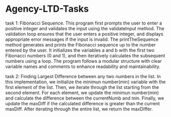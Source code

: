 # Agency-LTD-Tasks
task 1: Fibonacci Sequence.
This program first prompts the user to enter a positive integer and validates the input using the validateInput method. The validation loop ensures that the user enters a positive integer, and displays appropriate error messages if the input is invalid.
The printTheSequence method generates and prints the Fibonacci sequence up to the number entered by the user. It initializes the variables a and b with the first two Fibonacci numbers (0 and 1), and then iteratively calculates the subsequent numbers using a loop.
The program follows a modular structure with clear variable names and comments to enhance readability and maintainability.

task 2: Finding Largest Difference between any two numbers in the list.
In this implementation, we initialize the minimun number(min) variable with the first element of the list. Then, we iterate through the list starting from the second element. For each element, we update the minimun number(min) and calculate the difference between the currentNumb and min. Finally, we update the maxDiff if the calculated difference is greater than the current maxDiff. After iterating through the entire list, we return the maxDiffer.
